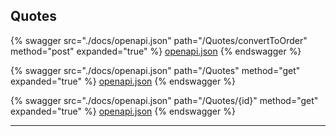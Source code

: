 ## Quotes




{% swagger src="./docs/openapi.json" path="/Quotes/convertToOrder" method="post" expanded="true" %}
[openapi.json](./docs/openapi.json)
{% endswagger %}

{% swagger src="./docs/openapi.json" path="/Quotes" method="get" expanded="true" %}
[openapi.json](./docs/openapi.json)
{% endswagger %}

{% swagger src="./docs/openapi.json" path="/Quotes/{id}" method="get" expanded="true" %}
[openapi.json](./docs/openapi.json)
{% endswagger %}


---


